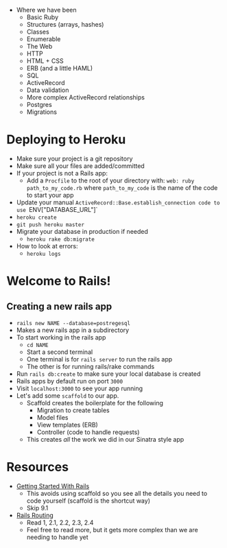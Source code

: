 - Where we have been
  - Basic Ruby
  - Structures (arrays, hashes)
  - Classes
  - Enumerable
  - The Web
  - HTTP
  - HTML + CSS
  - ERB (and a little HAML)
  - SQL
  - ActiveRecord
  - Data validation
  - More complex ActiveRecord relationships
  - Postgres
  - Migrations

# Deploying to Heroku
- Make sure your project is a git repository
- Make sure all your files are added/committed
- If your project is not a Rails app:
  - Add a `Procfile` to the root of your directory with: `web: ruby path_to_my_code.rb` where `path_to_my_code` is the name of the code to start your app
- Update your manual `ActiveRecord::Base.establish_connection code to use `ENV["DATABASE_URL"]`
- `heroku create`
- `git push heroku master`
- Migrate your database in production if needed
  - `heroku rake db:migrate`
- How to look at errors:
  - `heroku logs`

# Welcome to Rails!

## Creating a new rails app

- `rails new NAME --database=postregesql`
- Makes a new rails app in a subdirectory
- To start working in the rails app
  - `cd NAME`
  - Start a second terminal
  - One terminal is for `rails server` to run the rails app
  - The other is for running rails/rake commands
- Run `rails db:create` to make sure your local database is created
- Rails apps by default run on port `3000`
- Visit `localhost:3000` to see your app running
- Let's add some `scaffold` to our app.
  - Scaffold creates the boilerplate for the following
    - Migration to create tables
    - Model files
    - View templates (ERB)
    - Controller (code to handle requests)
  - This creates *all* the work we did in our Sinatra style app

# Resources
- [Getting Started With Rails](http://guides.rubyonrails.org/getting_started.html)
  - This avoids using scaffold so you see all the details you need to code yourself (scaffold is the shortcut way)
  - Skip 9.1
- [Rails Routing](http://guides.rubyonrails.org/routing.html)  
  - Read 1, 2.1, 2.2, 2.3, 2.4
  - Feel free to read more, but it gets more complex than we are needing to handle yet
